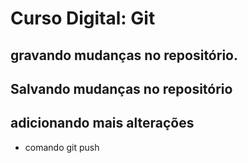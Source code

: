 # Curso Digital: Git

## gravando mudanças no repositório.
## Salvando mudanças no repositório

## adicionando mais alterações

* comando git push